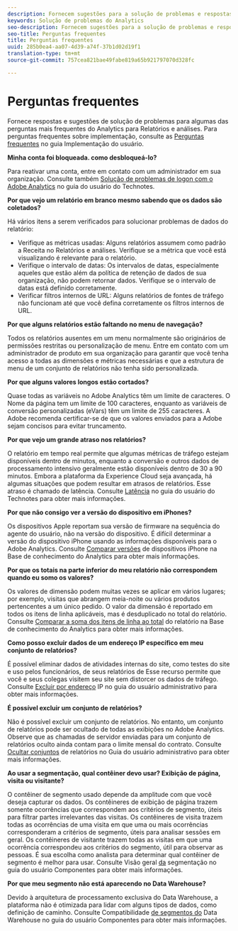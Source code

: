 ```yaml
---
description: Fornecem sugestões para a solução de problemas e respostas a algumas das perguntas mais frequentes sobre o Analytics.
keywords: Solução de problemas do Analytics
seo-description: Fornecem sugestões para a solução de problemas e respostas a algumas das perguntas mais frequentes sobre o Analytics.
seo-title: Perguntas frequentes
title: Perguntas frequentes
uuid: 285b0ea4-aa07-4d39-a74f-37b1d02d19f1
translation-type: tm+mt
source-git-commit: 757cea821bae49fabe819a65b921797070d328fc

---
```



# Perguntas frequentes

Fornece respostas e sugestões de solução de problemas para algumas das perguntas mais frequentes do Analytics para Relatórios e análises. Para perguntas frequentes sobre implementação, consulte as [Perguntas frequentes](/help/implement/faq.md) no guia Implementação do usuário.

**Minha conta foi bloqueada. como desbloqueá-lo?**

Para reativar uma conta, entre em contato com um administrador em sua organização. Consulte também [Solução de problemas de logon com o Adobe Analytics](/help/technotes/troubleshoot-login.md) no guia do usuário do Technotes.

**Por que vejo um relatório em branco mesmo sabendo que os dados são coletados?**

Há vários itens a serem verificados para solucionar problemas de dados do relatório:

* Verifique as métricas usadas: Alguns relatórios assumem como padrão a Receita no Relatórios e análises. Verifique se a métrica que você está visualizando é relevante para o relatório.
* Verifique o intervalo de datas: Os intervalos de datas, especialmente aqueles que estão além da política de retenção de dados de sua organização, não podem retornar dados. Verifique se o intervalo de datas está definido corretamente.
* Verificar filtros internos de URL: Alguns relatórios de fontes de tráfego não funcionam até que você defina corretamente os filtros internos de URL.

**Por que alguns relatórios estão faltando no menu de navegação?**

Todos os relatórios ausentes em um menu normalmente são originários de permissões restritas ou personalização de menu. Entre em contato com um administrador de produto em sua organização para garantir que você tenha acesso a todas as dimensões e métricas necessárias e que a estrutura de menu de um conjunto de relatórios não tenha sido personalizada.

**Por que alguns valores longos estão cortados?**

Quase todas as variáveis no Adobe Analytics têm um limite de caracteres. O Nome da página tem um limite de 100 caracteres, enquanto as variáveis de conversão personalizadas (eVars) têm um limite de 255 caracteres. A Adobe recomenda certificar-se de que os valores enviados para a Adobe sejam concisos para evitar truncamento.

**Por que vejo um grande atraso nos relatórios?**

O relatório em tempo real permite que algumas métricas de tráfego estejam disponíveis dentro de minutos, enquanto a conversão e outros dados de processamento intensivo geralmente estão disponíveis dentro de 30 a 90 minutos. Embora a plataforma da Experience Cloud seja avançada, há algumas situações que podem resultar em atrasos de relatórios. Esse atraso é chamado de latência. Consulte [Latência](/help/technotes/latency.md) no guia do usuário do Technotes para obter mais informações.

**Por que não consigo ver a versão do dispositivo em iPhones?**

Os dispositivos Apple reportam sua versão de firmware na sequência do agente do usuário, não na versão do dispositivo. É difícil determinar a versão do dispositivo iPhone usando as informações disponíveis para o Adobe Analytics. Consulte [Comparar versões](https://helpx.adobe.com/analytics/kb/comparing-iphone-device-versions.html) de dispositivos iPhone na Base de conhecimento do Analytics para obter mais informações.

**Por que os totais na parte inferior do meu relatório não correspondem quando eu somo os valores?**

Os valores de dimensão podem muitas vezes se aplicar em vários lugares; por exemplo, visitas que abrangem meia-noite ou vários produtos pertencentes a um único pedido. O valor da dimensão é reportado em todos os itens de linha aplicáveis, mas é desduplicado no total do relatório. Consulte [Comparar a soma dos itens de linha ao total](https://helpx.adobe.com/analytics/kb/sum-line-items-different-from-total.html) do relatório na Base de conhecimento do Analytics para obter mais informações.

**Como posso excluir dados de um endereço IP específico em meu conjunto de relatórios?**

É possível eliminar dados de atividades internas do site, como testes do site e uso pelos funcionários, de seus relatórios de Esse recurso permite que você e seus colegas visitem seu site sem distorcer os dados de tráfego. Consulte [Excluir por endereço](/help/admin/admin/exclude-ip.md) IP no guia do usuário administrativo para obter mais informações.

**É possível excluir um conjunto de relatórios?**

Não é possível excluir um conjunto de relatórios. No entanto, um conjunto de relatórios pode ser ocultado de todas as exibições no Adobe Analytics. Observe que as chamadas de servidor enviadas para um conjunto de relatórios oculto ainda contam para o limite mensal do contrato. Consulte [Ocultar conjuntos](/help/admin/company/c-hide-report-suites.md) de relatórios no Guia do usuário administrativo para obter mais informações.

**Ao usar a segmentação, qual contêiner devo usar? Exibição de página, visita ou visitante?**

O contêiner de segmento usado depende da amplitude com que você deseja capturar os dados. Os contêineres de exibição de página trazem somente ocorrências que correspondem aos critérios de segmento, úteis para filtrar partes irrelevantes das visitas. Os contêineres de visita trazem todas as ocorrências de uma visita em que uma ou mais ocorrências corresponderam a critérios de segmento, úteis para analisar sessões em geral. Os contêineres de visitante trazem todas as visitas em que uma ocorrência correspondeu aos critérios do segmento, útil para observar as pessoas. É sua escolha como analista para determinar qual contêiner de segmento é melhor para usar. Consulte Visão geral [da](/help/components/c-segmentation/seg-overview.md) segmentação no guia do usuário Componentes para obter mais informações.

**Por que meu segmento não está aparecendo no Data Warehouse?**

Devido à arquitetura de processamento exclusiva do Data Warehouse, a plataforma não é otimizada para lidar com alguns tipos de dados, como definição de caminho. Consulte Compatibilidade [de segmentos do](/help/components/c-segmentation/seg-reference/seg-compatibility.md) Data Warehouse no guia do usuário Componentes para obter mais informações.
